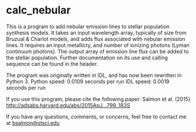 # calc_nebular
This is a program to add nebular emission lines 
to stellar population synthesis models. It takes an 
input wavelength array, typically of size from 
Bruzual & Charlot models, and adds flux associated 
with nebular emission lines. It requires an input 
metallicty, and number of ionizing photons (Lyman 
continuum photons). The output array of emission 
line flux can be added to the stellar population. 
Further documentation on its use and calling sequence
can be found in the header. 

The program was originally written in IDL, and has now 
been rewritten in Python 3. 
Python speed: 0.0109 seconds per run
IDL speed:    0.0019 seconds per run

If you use this program, please cite the following paper:
Salmon et al. (2015) http://adsabs.harvard.edu/abs/2015ApJ...799..183S

If you have any questions, comments, or concerns, 
feel free to contact me at bsalmon@stsci.edu

